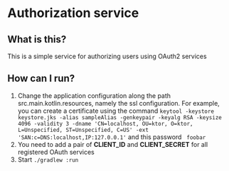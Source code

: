 # Authorization service

## What is this?

This is a simple service for authorizing users using OAuth2 services

## How can I run?

1. Change the application configuration along the path src.main.kotlin.resources, namely the ssl configuration.
   For example, you can create a certificate using the command 
``` keytool -keystore keystore.jks -alias sampleAlias -genkeypair -keyalg RSA -keysize 4096 -validity 3 -dname 'CN=localhost, OU=ktor, O=ktor, L=Unspecified, ST=Unspecified, C=US' -ext 'SAN:c=DNS:localhost,IP:127.0.0.1' ``` and this password ``` foobar```
2. You need to add a pair of **CLIENT_ID** and **CLIENT_SECRET** for all registered OAuth services
3. Start `./gradlew :run`